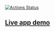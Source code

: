 [![Actions Status](https://github.com/sergpvv/backend-project-lvl4/workflows/hexlet-check/badge.svg)](https://github.com/sergpvv/backend-project-lvl4/actions)

## [Live app demo](https://task-manager-sergpvv.herokuapp.com/)
